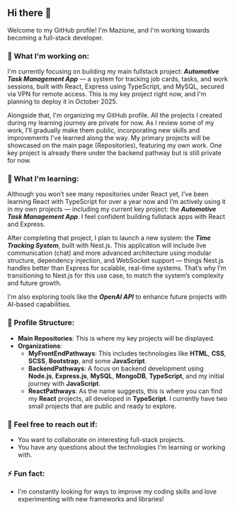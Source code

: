 ## Hi there 👋

Welcome to my GitHub profile! I'm Mazione, and I'm working towards becoming a full-stack developer.

### 🔭 What I'm working on:
I'm currently focusing on building my main fullstack project:
***Automotive Task Management App*** — a system for tracking job cards, tasks, and work sessions, built with React, Express using TypeScript, and MySQL, secured via VPN for remote access.
This is my key project right now, and I'm planning to deploy it in October 2025.

Alongside that, I'm organizing my GitHub profile. All the projects I created during my learning journey are private for now.
As I review some of my work, I’ll gradually make them public, incorporating new skills and improvements I've learned along the way.
My primary projects will be showcased on the main page (Repositories), featuring my own work. One key project is already there under the backend pathway but is still private for now.

### 🌱 What I'm learning:
Although you won’t see many repositories under React yet, I’ve been learning React with TypeScript for over a year now and I’m actively using it in my own projects — including my current key project: the ***Automotive Task Management App***. I feel confident building fullstack apps with React and Express.

After completing that project, I plan to launch a new system: the ***Time Tracking System***, built with Nest.js.
This application will include live communication (chat) and more advanced architecture using modular structure, dependency injection, and WebSocket support — things Nest.js handles better than Express for scalable, real-time systems.
That’s why I’m transitioning to Nest.js for this use case, to match the system’s complexity and future growth.

I'm also exploring tools like the ***OpenAI API*** to enhance future projects with AI-based capabilities.
### 📂 Profile Structure:
- **Main Repositories**: This is where my key projects will be displayed.
- **Organizations**: 
  - **MyFrontEndPathways**: This includes technologies like **HTML**, **CSS**, **SCSS**, **Bootstrap**, and some **JavaScript**.
  - **BackendPathways**: A focus on backend development using **Node.js**, **Express.js**, **MySQL**, **MongoDB**, **TypeScript**, and my initial journey with **JavaScript**.
  - **ReactPathways**: As the name suggests, this is where you can find my **React** projects, all developed in **TypeScript**. I currently have two small projects that are public and ready to explore.

### 💬 Feel free to reach out if:
- You want to collaborate on interesting full-stack projects.
- You have any questions about the technologies I'm learning or working with.

### ⚡ Fun fact:
- I'm constantly looking for ways to improve my coding skills and love experimenting with new frameworks and libraries!

